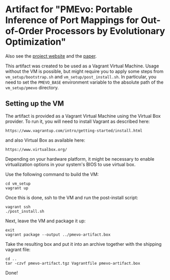 # Artifact for "PMEvo: Portable Inference of Port Mappings for Out-of-Order Processors by Evolutionary Optimization"

Also see the [project website](https://compilers.cs.uni-saarland.de/projects/portmap/) and the [paper](https://compilers.cs.uni-saarland.de/papers/ritter_pmevo_pldi20.pdf).

This artifact was created to be used as a Vagrant Virtual Machine.
Usage without the VM is possible, but might require you to apply some steps from `vm_setup/bootstrap.sh` and `vm_setup/post_install.sh`.
In particular, you need to set the `PMEVO_BASE` environment variable to the absolute path of the `vm_setup/pmevo` directory.

## Setting up the VM

The artifact is provided as a Vagrant Virtual Machine using the Virtual Box
provider. To run it, you will need to install Vagrant as described here:

    https://www.vagrantup.com/intro/getting-started/install.html

and also Virtual Box as available here:

    https://www.virtualbox.org/

Depending on your hardware platform, it might be necessary to enable
virtualization options in your system's BIOS to use virtual box.

Use the following command to build the VM:
```
cd vm_setup
vagrant up
```

Once this is done, ssh to the VM and run the post-install script:
```
vagrant ssh
./post_install.sh
```

Next, leave the VM and package it up:
```
exit
vagrant package --output ../pmevo-artifact.box
```

Take the resulting box and put it into an archive together with the shipping
vagrant file:
```
cd ..
tar -czvf pmevo-artifact.tgz Vagrantfile pmevo-artifact.box
```

Done!

